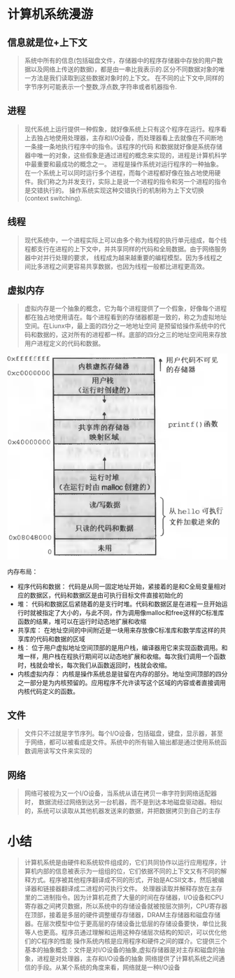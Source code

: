 # 计算机系统漫游

## 信息就是位+上下文 

> 系统中所有的信息(包括磁盘文件，存储器中的程序存储器中存放的用户数据以及网络上传送的数据)，都是由一串比我表示的.区分不同数据对象的唯一方法是我们读取到这些数据对象时的上下文。
  在不同的止下文中,同样的字节序列可能表示一个整数,浮点数,字符串或者机器指令.
  
## 进程

> 现代系统上运行提供一种假象，就好像系统上只有这个程序在运行。程序看上去独占地使用处理器，主存和I/O设备，而处理器看上去就像在不间断地一条接一条地执行程序中的指令。该程序的代码
和数据就好像是系统存储器中唯一的对象，这些假象是通过进程的概念来实现的，进程是计算机科学中最重要和最成功的概念之一。
进程是操作系统对运行程序的一种抽象。在一个系统上可以同时运行多个进程，而每个进程都好像在独占地使用硬件。我们称之为并发支行，实际上是说一个进程的指令和另一个进程的指令是交错执行的。
操作系统实现这种交错执行的机制称为上下文切换(context switching).


## 线程

> 现代系统中，一个进程实际上可以由多个称为线程的执行单元组成，每个线程都支行在进程的上下文中，并共享同样的代码和全局数据。由于网络服务器中对并行处理的要求，
线程成为越来越重要的编程模型。因为多线程之间比多进程之间更容易共享数据，也因为线程一般都比进程更高效。

## 虚拟内存

> 虚拟内存是一个抽象的概念，它为每个进程提供了一个假象，好像每个进程都在独占地使用请在。每个进程看到的存储器都是一致的，称之为虚拟地址空间。在Liunx中，最上面的四分之一地地址空间
是预留给操作系统中的代码和数据的，这对所有的进程都一样。底部的四分之三的地址空间用来存放用户进程定义的代码和数据。

![内存布局](./Snipaste_2022-04-21_16-35-08.png)

内存布局：
- 程序代码和数据： 代码是从同一固定地址开始，紧接着的是和C全局变量相对应的数据区，代码和数据区是由可执行目标文件直接初始化的
- 堆： 代码和数据区后紧随着的是支行时堆。代码和数据区是在进程一旦开始运行时就被指定了大小的，与此不同，作为调用像malloc和free这样的C标准库函数的结果，堆可以在运行时动态地扩展和收缩
- 共享库： 在地址空间的中间附近是一块用来存放像C标准库和数学库这样的共享库的代码和数据的区域
- 栈： 位于用户虚拟地址空间顶部的是用户栈，编译器用它来实现函数调用。和堆一样，用户栈在程执行期间可以动态地扩展和收缩。每次我们调用一个函数时，栈就会增长，每次我们从函数返回时，栈就会收缩。
- 内核虚拟内存： 内核是操作系统总是驻留在内存的部分。地址空间顶部的四分之一部分是为内核预留的。应用程序不允许读写这个区域的内容或者直接调用内核代码定义的函数。

## 文件 

> 文件只不过就是字节序列。每个I/O设备，包括磁盘，键盘，显示器，甚至于网络，都可以被看成是文件。系统中的所有输入输出都是通过使用系统函数调用读写文件来实现的

## 网络

> 网络可被视为又一个I/O设备，当系统从请在拷贝一串字符到网络适配器时， 数据流经过网络到达另一台机器，而不是到达本地磁盘驱动器。相似的，系统可以读取从其他机器发送来的数据，并把数据拷贝到自己的主存


# 小结

> 计算机系统是由硬件和系统软件组成的，它们共同协作以运行应用程序，计算机内部的信息被表示为一组组的位，它们依据不同的上下文又有不同的解释方式。程序被其他程序翻译成不同的形式，开始是ACSII文本，然后被编译器和链接器翻译成二进程的可执行文件。
> 处理器读取并解释存放在主存里的二进制指令。因为计算机花费了大量的时间在存储器，I/O设备和CPU寄存器之间拷贝数据，所以系统中的存储设备就被按层次排列，CPU寄存器在顶部，接着是多层的硬件调整缓存存储器，DRAM主存储器和磁盘存储器。在层次模型中位于更高层的存储设备比低层的存储设备要快，单位比我等人也更高。程序员通过理解和运用这种存储层次结构的知识，可以优化他们的C程序的性能 
> 操作系统内核是应用程序和硬件之间的媒介。它提供三个基本的抽象概念：文件是对I/O设备的抽象,虚拟存储器是对主存和磁盘的抽象，进程是对处理器，主存和I/O设备的抽象
> 网络提供了计算机系统之间通信的手段。从某个系统的角度来看，网络就是一种I/O设备
